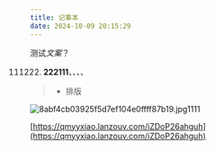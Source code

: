 ```yaml
---
title: 记事本
date: 2024-10-09 20:15:29
---
```

测试*文案*？

111222. **222111**、、、、

> * 排版

![8abf4cb03925f5d7ef104e0ffff87b19.jpg](attachments/8abf4cb03925f5d7ef104e0ffff87b19.jpg)1111

[https://qmyyxiao.lanzouv.com/iZDoP26ahguh](https://qmyyxiao.lanzouv.com/iZDoP26ahguh)
            